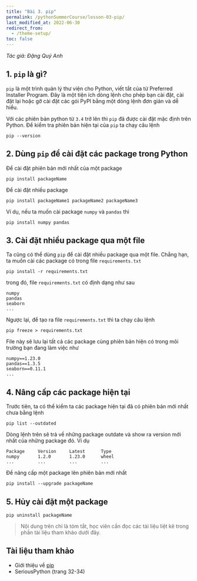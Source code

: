 ```yaml
---
title: "Bài 3. pip"
permalink: /pythonSummerCourse/lesson-03-pip/
last_modified_at: 2022-06-30
redirect_from:
  - /theme-setup/
toc: false
---
```


_Tác giả: Đặng Quý Anh_

## 1. `pip` là gì?
`pip` là một trình quản lý thư viện cho Python, viết tắt của từ Preferred
Installer Program. Đây là một tiện ích dòng lệnh cho phép bạn cài đặt,
cài đặt lại hoặc gỡ cài đặt các gói PyPI bằng một dòng lệnh đơn giản và
dễ hiểu.

Với các phiên bản python từ `3.4` trở lên thì `pip` đã được cài
đặt mặc định trên Python. Để kiểm tra phiên bản hiện tại của `pip` ta chạy câu lệnh
```
pip --version
```

## 2. Dùng `pip` để cài đặt các package trong Python
Để cài đặt phiên bản mới nhất của một package
```
pip install packageName
```
Để cài đặt nhiều package
```
pip install packageName1 packageName2 packageName3
```
Ví dụ, nếu ta muốn cài package `numpy` và `pandas` thì
```
pip install numpy pandas
```

## 3. Cài đặt nhiều package qua một file
Ta cũng có thể dùng `pip`  để cài đặt nhiều package qua một file. Chẳng hạn,
ta muốn cài các package có trong file `requirements.txt`
```
pip install -r requirements.txt
```
trong đó, file `requirements.txt` có định dạng như sau
```
numpy
pandas
seaborn
...
```
Ngược lại, để tạo ra file `requirements.txt` thì ta chạy câu lệnh
```
pip freeze > requirements.txt
```
File này sẽ lưu lại tất cả các package cùng phiên bản hiện có trong môi trường bạn đang làm việc như
```
numpy==1.23.0
pandas==1.3.5
seaborn==0.11.1
...
```

## 4. Nâng cấp các package hiện tại
Trước tiên, ta có thể kiểm ta các package hiện tại đã có phiên bản mới nhất chưa bằng lệnh
```
pip list --outdated
```
Dòng lệnh trên sẽ trả về những package outdate và show ra version mới nhất của những package đó. Ví dụ
```
Package     Version     Latest      Type
numpy       1.2.0       1.23.0      wheel
...         ...         ...         ...
```

Để nâng cấp một package lên phiên bản mới nhất
```
pip install --upgrade packageName
```

## 5. Hủy cài đặt một package
```
pip uninstall packageName
```

> Nội dung trên chỉ là tóm tắt, học viên cần đọc các tài liệu liệt kê trong phần tài liệu tham khảo dưới đây.

## Tài liệu tham khảo
- Giới thiệu về [pip](https://realpython.com/what-is-pip/)
- SeriousPython (trang 32-34)
